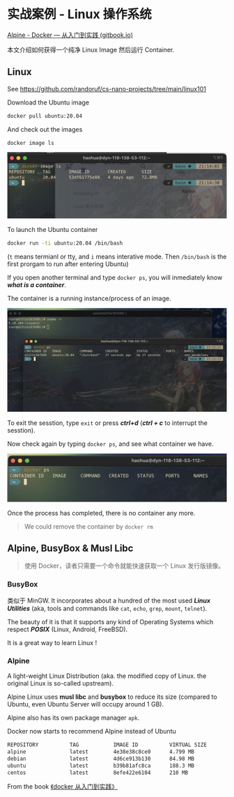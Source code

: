 # 实战案例 - Linux 操作系统

[Alpine - Docker — 从入门到实践 (gitbook.io)](https://yeasy.gitbook.io/docker_practice/os/alpine)

本文介绍如何获得一个纯净 Linux Image 然后运行 Container. 

## Linux 

See https://github.com/randoruf/cs-nano-projects/tree/main/linux101

Download the Ubuntu image 

```bash
docker pull ubuntu:20.04
```

And check out the images 

```
docker image ls
```

<img src="image-20220504211437761.png" alt="image-20220504211437761" style="zoom:50%;" />

To launch the Ubuntu container 

```bash
docker run -ti ubuntu:20.04 /bin/bash
```

(`t` means termianl or tty, and `i` means interative mode. Then `/bin/bash` is the first prorgam to run after entering Ubuntu)

If you open another terminal and type `docker ps`, you will inmediately know ***what is a container***.

The container is a running instance/process of an image. 

![image-20220504211702171](image-20220504211702171.png)

To exit the sesstion, type `exit` or press ***ctrl+d*** (***ctrl + c*** to interrupt the sesstion). 

Now check again by typing `docker ps`, and see what container we have. 

<img src="image-20220504213839372.png" alt="image-20220504213839372" style="zoom:50%;" />

Once the process has completed, there is no container any more. 

> We could remove the container by `docker rm`

## Alpine, BusyBox & Musl Libc 

> 使用 Docker，读者只需要一个命令就能快速获取一个 Linux 发行版镜像。

### BusyBox

类似于 MinGW. It incorporates about a hundred of the most used ***Linux Utilities*** (aka, tools and commands like `cat`, `echo`, `grep`, `mount`, `telnet`). 

The beauty of it is that it supports any kind of Operating Systems which respect ***POSIX*** (Linux, Android, FreeBSD).

 It is a great way to learn Linux !

### Alpine

A light-weight Linux Distribution (aka. the modified copy of Linux. the original Linux is so-called upstream). 

Alpine Linux uses **musl libc**  and **busybox** to reduce its size (compared to Ubuntu, even Ubuntu Server will occupy around 1 GB).

Alpine also has its own package manager `apk`. 

Docker now starts to recommend Alpine instead of Ubuntu 

```
REPOSITORY          TAG           IMAGE ID          VIRTUAL SIZE
alpine              latest        4e38e38c8ce0      4.799 MB
debian              latest        4d6ce913b130      84.98 MB
ubuntu              latest        b39b81afc8ca      188.3 MB
centos              latest        8efe422e6104      210 MB
```

From the book [《docker 从入门到实践》](https://yeasy.gitbook.io/docker_practice/)

